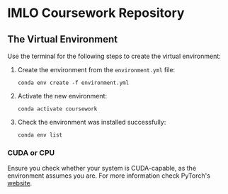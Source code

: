 # IMLO Coursework Repository
## The Virtual Environment
Use the terminal for the following steps to create the virtual environment:
1. Create the environment from the `environment.yml` file:
    ```commandline
    conda env create -f environment.yml
    ```
2. Activate the new environment:
    ```commandline
    conda activate coursework
    ```
3. Check the environment was installed successfully:
    ```commandline
    conda env list
    ```
### CUDA or CPU
Ensure you check whether your system is CUDA-capable, as the environment assumes you are.
For more information check PyTorch's [website](https://pytorch.org/get-started/locally/).